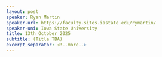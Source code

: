 ```yaml
---
layout: post
speaker: Ryan Martin
speaker-url: https://faculty.sites.iastate.edu/rymartin/
speaker-uni: Iowa State University
title: 13th October 2025
subtitle: (Title TBA)
excerpt_separator: <!--more-->
---
```


<p></p>


<!--more-->
